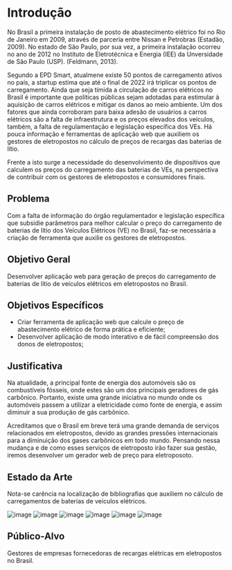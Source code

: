 # Introdução

No Brasil a primeira instalação de posto de abastecimento elétrico foi no Rio de Janeiro em 2009, através de parceria entre Nissan e Petrobras (Estadão, 2009). No estado de São Paulo, por sua vez, a primeira instalação ocorreu no ano de 2012 no Instituto de Eletrotécnica e Energia (IEE) da Unversidade de São Paulo (USP). (Feldmann, 2013).

Segundo a EPD Smart, atualmene existe 50 pontos de carregamento ativos no país, a startup estima que até o final de 2022 irá triplicar os pontos de carregamento.
Ainda que seja tímida a circulação de carros elétricos no Brasil é importante que políticas públicas sejam adotadas para estimular à aquisição de carros elétricos e mitigar os danos ao meio ambiente. Um dos fatores que ainda corroboram para baixa adesão de usuários a carros elétricos são a falta de infraestrutura e os preços elevados dos veículos, também, a falta de regulamentação e legislação específica dos VEs. Há pouca informação e ferramentas de aplicação web que auxiliem os gestores de eletropostos no cálculo de preços de recargas das baterias de lítio.

Frente a isto surge a necessidade do desenvolvimento de dispositivos que calculem os preços do carregamento das baterias de VEs, na perspectiva de contribuir com os gestores de eletropostos e consumidores finais. 


## Problema

Com a falta de informação do órgão regulamentador e legislação específica que subsidie parâmetros para melhor calcular o preço do carregamento de baterias de lítio dos Veículos Elétricos (VE) no Brasil, faz-se necessária a criação de ferramenta que auxilie os gestores de eletropostos. 

## Objetivo Geral

Desenvolver aplicação web para geração de preços do carregamento de baterias de lítio de veículos elétricos em eletropostos no Brasil. 
 
## Objetivos Específicos

- Criar ferramenta de aplicação web que calcule o preço de abastecimento elétrico de forma prática e eficiente;
- Desenvolver aplicação de modo interativo e de fácil compreensão dos donos de eletropostos;

## Justificativa

Na atualidade, a principal fonte de energia dos automóveis são os combustíveis fósseis, onde estes são um dos principais geradores de gás carbônico. Portanto, existe uma grande iniciativa no mundo onde os automóveis passem a utilizar a eletricidade como fonte de energia, e assim diminuir a sua produção de gás carbônico.

Acreditamos que o Brasil em breve terá uma grande demanda de serviços relacionados em eletropostos, devido as grandes pressões internacionais para a diminuição dos gases carbônicos em todo mundo. Pensando nessa mudança e de como esses serviços de eletroposto irão fazer sua gestão, iremos desenvolver um gerador web de preço para eletroposoto.

## Estado da Arte

Nota-se carência na localização de bibliografias que auxiliem no cálculo de carregamentos de baterias de veículos elétricos. 

![image](https://user-images.githubusercontent.com/81270147/115028766-a2009a00-9e9b-11eb-8440-9741940a6704.png)
![image](https://user-images.githubusercontent.com/81270147/115028785-a75de480-9e9b-11eb-9eab-2183d8a26ec2.png)
![image](https://user-images.githubusercontent.com/81270147/115028831-b349a680-9e9b-11eb-89b2-eb434c45d37b.png)
![image](https://user-images.githubusercontent.com/81270147/115028853-b80e5a80-9e9b-11eb-9426-51dc331877cf.png)
![image](https://user-images.githubusercontent.com/81270147/115028864-bba1e180-9e9b-11eb-8d4d-ef27ab64188a.png)
![image](https://user-images.githubusercontent.com/81269914/115311268-c1225480-a145-11eb-979b-6300c2c9ac50.png)


## Público-Alvo
Gestores de empresas fornecedoras de recargas elétricas em eletropostos no Brasil. 
